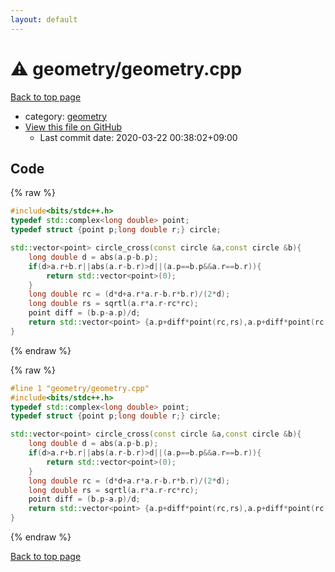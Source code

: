 ```yaml
---
layout: default
---
```


<!-- mathjax config similar to math.stackexchange -->
<script type="text/javascript" async
  src="https://cdnjs.cloudflare.com/ajax/libs/mathjax/2.7.5/MathJax.js?config=TeX-MML-AM_CHTML">
</script>
<script type="text/x-mathjax-config">
  MathJax.Hub.Config({
    TeX: { equationNumbers: { autoNumber: "AMS" }},
    tex2jax: {
      inlineMath: [ ['$','$'] ],
      processEscapes: true
    },
    "HTML-CSS": { matchFontHeight: false },
    displayAlign: "left",
    displayIndent: "2em"
  });
</script>

<script type="text/javascript" src="https://cdnjs.cloudflare.com/ajax/libs/jquery/3.4.1/jquery.min.js"></script>
<script src="https://cdn.jsdelivr.net/npm/jquery-balloon-js@1.1.2/jquery.balloon.min.js" integrity="sha256-ZEYs9VrgAeNuPvs15E39OsyOJaIkXEEt10fzxJ20+2I=" crossorigin="anonymous"></script>
<script type="text/javascript" src="../../assets/js/copy-button.js"></script>
<link rel="stylesheet" href="../../assets/css/copy-button.css" />


# :warning: geometry/geometry.cpp

<a href="../../index.html">Back to top page</a>

* category: <a href="../../index.html#ed7daeb157cd9b31e53896ad3c771a26">geometry</a>
* <a href="{{ site.github.repository_url }}/blob/master/geometry/geometry.cpp">View this file on GitHub</a>
    - Last commit date: 2020-03-22 00:38:02+09:00




## Code

<a id="unbundled"></a>
{% raw %}
```cpp
#include<bits/stdc++.h>
typedef std::complex<long double> point;
typedef struct {point p;long double r;} circle;

std::vector<point> circle_cross(const circle &a,const circle &b){
    long double d = abs(a.p-b.p);
    if(d>a.r+b.r||abs(a.r-b.r)>d||(a.p==b.p&&a.r==b.r)){
        return std::vector<point>(0);
    }
    long double rc = (d*d+a.r*a.r-b.r*b.r)/(2*d);
    long double rs = sqrtl(a.r*a.r-rc*rc);
    point diff = (b.p-a.p)/d;
    return std::vector<point> {a.p+diff*point(rc,rs),a.p+diff*point(rc,-rs)};
}
```
{% endraw %}

<a id="bundled"></a>
{% raw %}
```cpp
#line 1 "geometry/geometry.cpp"
#include<bits/stdc++.h>
typedef std::complex<long double> point;
typedef struct {point p;long double r;} circle;

std::vector<point> circle_cross(const circle &a,const circle &b){
    long double d = abs(a.p-b.p);
    if(d>a.r+b.r||abs(a.r-b.r)>d||(a.p==b.p&&a.r==b.r)){
        return std::vector<point>(0);
    }
    long double rc = (d*d+a.r*a.r-b.r*b.r)/(2*d);
    long double rs = sqrtl(a.r*a.r-rc*rc);
    point diff = (b.p-a.p)/d;
    return std::vector<point> {a.p+diff*point(rc,rs),a.p+diff*point(rc,-rs)};
}

```
{% endraw %}

<a href="../../index.html">Back to top page</a>

